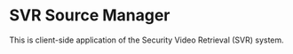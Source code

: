 # SVR Source Manager

This is client-side application of the Security Video Retrieval (SVR) system.

